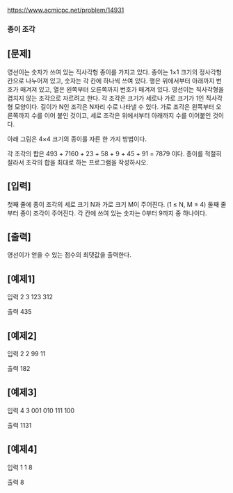 https://www.acmicpc.net/problem/14931

### 종이 조각

## [문제]

영선이는 숫자가 쓰여 있는 직사각형 종이를 가지고 있다. 종이는 1×1 크기의 정사각형 칸으로 나누어져 있고, 숫자는 각 칸에 하나씩 쓰여 있다. 행은 위에서부터 아래까지 번호가 매겨져 있고, 열은 왼쪽부터 오른쪽까지 번호가 매겨져 있다.
영선이는 직사각형을 겹치지 않는 조각으로 자르려고 한다. 각 조각은 크기가 세로나 가로 크기가 1인 직사각형 모양이다. 길이가 N인 조각은 N자리 수로 나타낼 수 있다. 가로 조각은 왼쪽부터 오른쪽까지 수를 이어 붙인 것이고, 세로 조각은 위에서부터 아래까지 수를 이어붙인 것이다.

아래 그림은 4×4 크기의 종이를 자른 한 가지 방법이다.

각 조각의 합은 493 + 7160 + 23 + 58 + 9 + 45 + 91 = 7879 이다.
종이를 적절히 잘라서 조각의 합을 최대로 하는 프로그램을 작성하시오.

## [입력]

첫째 줄에 종이 조각의 세로 크기 N과 가로 크기 M이 주어진다. (1 ≤ N, M ≤ 4)
둘째 줄부터 종이 조각이 주어진다. 각 칸에 쓰여 있는 숫자는 0부터 9까지 중 하나이다.

## [출력]

영선이가 얻을 수 있는 점수의 최댓값을 출력한다.

## [예제1]

입력
    2 3
    123
    312

출력 
    435

## [예제2]

입력
    2 2
    99
    11

출력 
    182

## [예제3]

입력
    4 3
    001
    010
    111
    100

출력 
    1131

## [예제4]

입력
    1 1
    8

출력 
    8